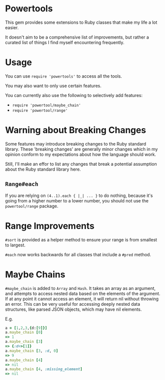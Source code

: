 # Powertools

This gem provides some extensions to Ruby classes that make my life a lot easier.

It doesn't aim to be a comprehensive list of improvements, but rather a curated
list of things I find myself encountering frequently.

# Usage

You can use `require 'powertools'` to access all the tools.

You may also want to only use certain features.

You can currently also use the following to selectively add features:

- `require 'powertool/maybe_chain'`
- `require 'powertool/range'`

# Warning about Breaking Changes

Some features may introduce breaking changes to the Ruby standard library.
These 'breaking changes' are generally minor changes which in my opinion
conform to my expectations about how the language should work.

Still, I'll make an effor to list any changes that break a potential assumption
about the Ruby standard library here.

## `Range#each`

If you are relying on `(4..1).each { |_| ... }` to do nothing,
because it's going from a higher number to a lower number, you should not use
the `powertool/range` package.

# Range Improvements

`#sort` is provided as a helper method to ensure your range is from smallest
to largest.

`#each` now works backwards for all classes that include a `#pred` method.

# Maybe Chains

`#maybe_chain` is added to `Array` and `Hash`.  It takes an array as an argument,
and attempts to access nested data based on the elements of the argument. If at
any point it cannot access an element, it will return nil without throwing an
error. This can be very useful for accessing deeply nested data structures, like
parsed JSON objects, which may have nil elements.

E.g.

```ruby
a = [1,2,3,{d:[9]}]
a.maybe_chain [0]
=> 1
a.maybe_chain [3]
=> {:d=>[1]}
a.maybe_chain [3, :d, 0]
=> 9
a.maybe_chain [4]
=> nil
a.maybe_chain [4, :missing_element]
=> nil
```


